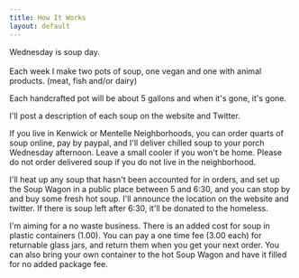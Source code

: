 ```yaml
---
title: How It Works
layout: default
---
```

Wednesday is soup day.\
\
Each week I make two pots of soup, one vegan and one with animal products. (meat, fish and/or dairy)

Each handcrafted pot will be about 5 gallons and when it's gone, it's gone.  

I'll post a description of each soup on the website and Twitter.

 If you live in Kenwick or Mentelle Neighborhoods, you can order quarts of soup online, pay by paypal, and I'll deliver chilled soup to your porch Wednesday afternoon. Leave a small cooler if you won't be home. Please do not order delivered soup if you do not live in the neighborhood.

 I'll heat up any soup that hasn't been accounted for in orders, and set up the Soup Wagon in a public place between 5 and 6:30, and you can stop by and buy some fresh hot soup. I'll announce the location on the website and twitter. If there is soup left after 6:30, it'll be donated to the homeless.

I'm aiming for a no waste business. There is an added cost for soup in plastic containers (1.00). You can pay a one time fee (3.00 each) for returnable glass jars, and return them when you get your next order. You can also bring your own container to the hot Soup Wagon and have it filled for no added package fee.